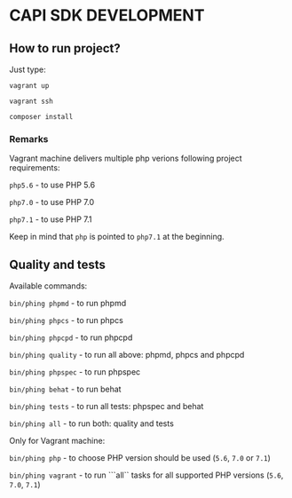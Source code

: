 # CAPI SDK DEVELOPMENT

## How to run project?

Just type:

```vagrant up```

```vagrant ssh```

```composer install```

### Remarks

Vagrant machine delivers multiple php verions following project requirements:

```php5.6``` - to use PHP 5.6

```php7.0``` - to use PHP 7.0

```php7.1``` - to use PHP 7.1

Keep in mind that ```php``` is pointed to ```php7.1``` at the beginning.

## Quality and tests

Available commands:

```bin/phing phpmd``` - to run phpmd

```bin/phing phpcs``` - to run phpcs

```bin/phing phpcpd``` - to run phpcpd

```bin/phing quality``` - to run all above: phpmd, phpcs and phpcpd

```bin/phing phpspec``` - to run phpspec

```bin/phing behat``` - to run behat

```bin/phing tests``` - to run all tests: phpspec and behat

```bin/phing all``` - to run both: quality and tests

Only for Vagrant machine:

```bin/phing php``` - to choose PHP version should be used (`5.6`, `7.0` or `7.1`)

```bin/phing vagrant``` - to run ```all`` tasks for all supported PHP versions (`5.6`, `7.0`, `7.1`)

